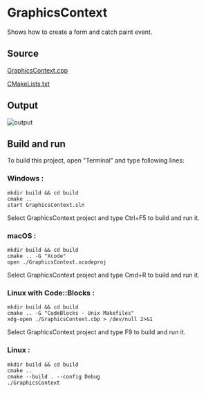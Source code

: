 # GraphicsContext

Shows how to create a form and catch paint event.

## Source

[GraphicsContext.cpp](GraphicsContext.cpp)

[CMakeLists.txt](CMakeLists.txt)

## Output

![output](../../../docs/Pictures/GRaphicContext.png)

## Build and run

To build this project, open "Terminal" and type following lines:

### Windows :

``` shell
mkdir build && cd build
cmake .. 
start GraphicsContext.sln
```

Select GraphicsContext project and type Ctrl+F5 to build and run it.

### macOS :

``` shell
mkdir build && cd build
cmake .. -G "Xcode"
open ./GraphicsContext.xcodeproj
```

Select GraphicsContext project and type Cmd+R to build and run it.

### Linux with Code::Blocks :

``` shell
mkdir build && cd build
cmake .. -G "CodeBlocks - Unix Makefiles"
xdg-open ./GraphicsContext.cbp > /dev/null 2>&1
```

Select GraphicsContext project and type F9 to build and run it.

### Linux :

``` shell
mkdir build && cd build
cmake .. 
cmake --build . --config Debug
./GraphicsContext
```
